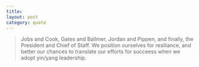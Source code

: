 ```yaml
---
title:
layout: post
category: quote
---
```

> Jobs and Cook, Gates and Ballmer, Jordan and Pippen, and finally, the President and Chief of Staff. We position ourselves for resiliance, and better our chances to translate our efforts for succeess when we adopt yin/yang leadership.